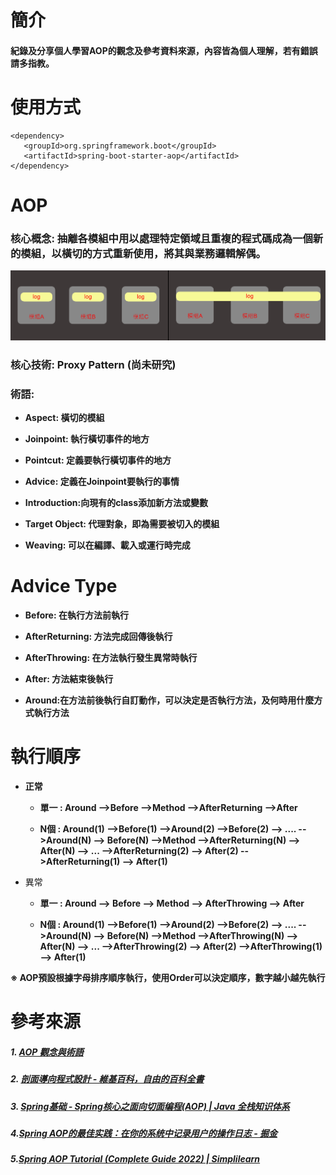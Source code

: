 # 簡介

#### 紀錄及分享個人學習AOP的觀念及參考資料來源，內容皆為個人理解，若有錯誤請多指教。

# 使用方式

```
<dependency>
   <groupId>org.springframework.boot</groupId>
   <artifactId>spring-boot-starter-aop</artifactId>
</dependency>
```

# AOP

### 核心概念: 抽離各模組中用以處理特定領域且重複的程式碼成為一個新的模組，以橫切的方式重新使用，將其與業務邏輯解偶。

![spring-framework-aop-4.png](./image/aop1.png)

### 核心技術: Proxy Pattern (尚未研究)

### 術語:

- **Aspect: 橫切的模組**

- **Joinpoint: 執行橫切事件的地方**

- **Pointcut: 定義要執行橫切事件的地方**

- **Advice: 定義在Joinpoint要執行的事情**

- **Introduction:向現有的class添加新方法或變數**

- **Target Object: 代理對象，即為需要被切入的模組**

- **Weaving: 可以在編譯、載入或運行時完成**

# Advice Type

- **Before: 在執行方法前執行**

- **AfterReturning: 方法完成回傳後執行**

- **AfterThrowing: 在方法執行發生異常時執行**

- **After: 方法結束後執行**

- **Around:在方法前後執行自訂動作，可以決定是否執行方法，及何時用什麼方式執行方法**

# 執行順序

- **正常**
  
  * **單一 : Around -->Before -->Method -->AfterReturning -->After**
  
  * **N個 : Around(1) -->Before(1) -->Around(2) -->Before(2) --> .... -->Around(N) --> Before(N) -->Method -->AfterReturning(N) --> After(N) --> ... -->AfterReturning(2) --> After(2) -->AfterReturning(1) --> After(1)**

- 異常
  
  * **單一 : Around --> Before --> Method --> AfterThrowing --> After**
  
  * **N個 : Around(1) -->Before(1) -->Around(2) -->Before(2) --> .... -->Around(N) --> Before(N) -->Method -->AfterThrowing(N) --> After(N) --> ... -->AfterThrowing(2) --> After(2) -->AfterThrowing(1) --> After(1)**

**※ AOP預設根據字母排序順序執行，使用Order可以決定順序，數字越小越先執行**

# 參考來源

##### 1. [AOP 觀念與術語](https://openhome.cc/Gossip/SpringGossip/AOPConcept.html)

##### 2. [剖面導向程式設計 - 維基百科，自由的百科全書](https://zh.wikipedia.org/zh-tw/%E9%9D%A2%E5%90%91%E5%88%87%E9%9D%A2%E7%9A%84%E7%A8%8B%E5%BA%8F%E8%AE%BE%E8%AE%A1)

##### 3. [Spring基础 - Spring核心之面向切面编程(AOP) | Java 全栈知识体系](https://pdai.tech/md/spring/spring-x-framework-aop.html)

##### 4.[Spring AOP的最佳实践：在你的系统中记录用户的操作日志 - 掘金](https://juejin.cn/post/7062730341743591432)

##### 5.[Spring AOP Tutorial (Complete Guide 2022) | Simplilearn](https://www.simplilearn.com/tutorials/spring-tutorial/spring-aop-aspect-oriented-programming)
